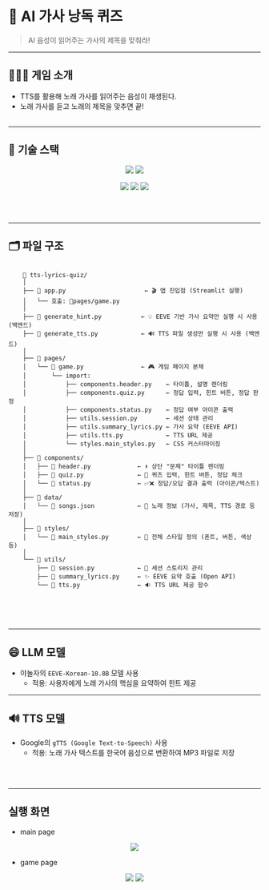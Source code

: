 # 🤖 AI 가사 낭독 퀴즈
> AI 음성이 읽어주는 가사의 제목을 맞춰라!

<hr/>

## 💁🏻‍♀️ 게임 소개
- TTS를 활용해 노래 가사를 읽어주는 음성이 재생된다.
- 노래 가사를 듣고 노래의 제목을 맞추면 끝!
<br/><br/>

<hr/>

## 🔩 기술 스택
<p align="center">
    <img src="https://img.shields.io/badge/Python-3776AB?style=for-the-badge&logo=Python&logoColor=white">
    <img src="https://img.shields.io/badge/Visual%20Studio%20Code-0078d7.svg?style=for-the-badge&logo=vscode&logoColor=white">
</p>
<p align="center">
    <img src="https://img.shields.io/badge/streamlit-%23FF4B4B.svg?style=for-the-badge&logo=streamlit&logoColor=white" />
    <img src="https://img.shields.io/badge/RunPod-%23000000.svg?style=for-the-badge&logo=runpod&logoColor=white" />
    <img src="https://img.shields.io/badge/HuggingFace-%23FFD21F.svg?style=for-the-badge&logo=huggingface&logoColor=black" />
</p>
<br/><br/>

<hr/>

## 🗂️ 파일 구조
<pre><code>
    📂 tts-lyrics-quiz/
    │
    ├── 📜 app.py                      ← 🎬 앱 진입점 (Streamlit 실행)
    │   └── 호출: 📁pages/game.py
    │
    ├── 📜 generate_hint.py           ← 💡 EEVE 기반 가사 요약만 실행 시 사용 (백엔드)
    ├── 📜 generate_tts.py            ← 🔊 TTS 파일 생성만 실행 시 사용 (백엔드)
    │
    ├── 📁 pages/
    │   └── 📜 game.py                ← 🎮 게임 페이지 본체
    │       └── import:
    │           ├── components.header.py    ← 타이틀, 설명 렌더링
    │           ├── components.quiz.py      ← 정답 입력, 힌트 버튼, 정답 판정
    │           ├── components.status.py    ← 정답 여부 아이콘 출력
    │           ├── utils.session.py        ← 세션 상태 관리
    │           ├── utils.summary_lyrics.py ← 가사 요약 (EEVE API)
    │           ├── utils.tts.py            ← TTS URL 제공
    │           └── styles.main_styles.py   ← CSS 커스터마이징
    │
    ├── 📁 components/
    │   ├── 📜 header.py             ← ⬆️ 상단 "문제" 타이틀 렌더링
    │   ├── 📜 quiz.py               ← 🧠 퀴즈 입력, 힌트 버튼, 정답 체크
    │   └── 📜 status.py             ← ✅❌ 정답/오답 결과 출력 (아이콘/텍스트)
    │
    ├── 📁 data/
    │   └── 📜 songs.json            ← 🎵 노래 정보 (가사, 제목, TTS 경로 등 저장)
    │
    ├── 📁 styles/
    │   └── 📜 main_styles.py        ← 🎨 전체 스타일 정의 (폰트, 버튼, 색상 등)
    │
    └── 📁 utils/
        ├── 📜 session.py            ← 💾 세션 스토리지 관리
        ├── 📜 summary_lyrics.py     ← ✨ EEVE 요약 호출 (Open API)
        └── 📜 tts.py                ← 🔉 TTS URL 제공 함수
    
</code></pre>

<br/><br/>

<hr/>

## 😄 LLM 모델
- 야놀자의 `EEVE-Korean-10.8B` 모델 사용
  - 적용: 사용자에게 노래 가사의 핵심을 요약하여 힌트 제공

<hr/>

## 🔊 TTS 모델
- Google의 `gTTS (Google Text-to-Speech)` 사용
  - 적용: 노래 가사 텍스트를 한국어 음성으로 변환하여 MP3 파일로 저장

<br/><br/>

<hr/>

## 실행 화면
- main page
<p align="center"> 
    <img src="https://github.com/user-attachments/assets/7a62a05e-ba3e-4e80-84fe-74bb49099572">
</p>

- game page
<p align="center"> 
    <img src="https://github.com/user-attachments/assets/c3189ba8-a92e-495c-9b52-c83d7eb81992">
    <img src="https://github.com/user-attachments/assets/45155be9-1b5f-48a4-b4e3-44a232dd3012">
</p>



